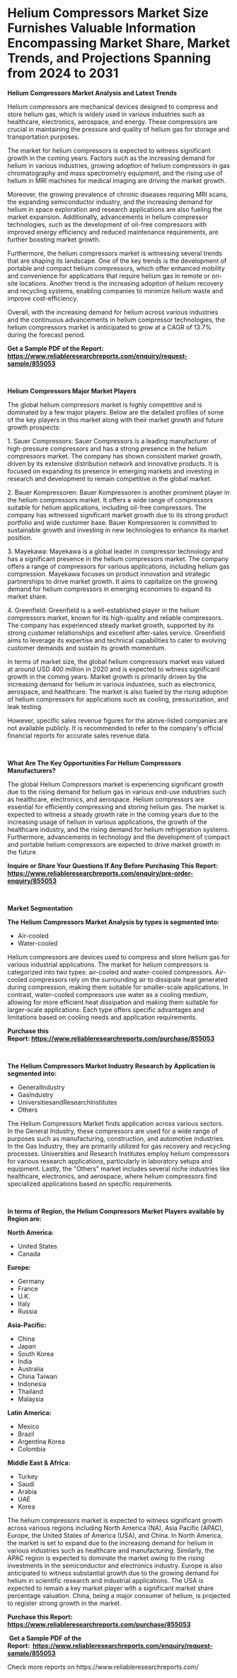 <p><h1>Helium Compressors Market Size Furnishes Valuable Information Encompassing Market Share, Market Trends, and Projections Spanning from 2024 to 2031</h1></p><p><strong>Helium Compressors Market Analysis and Latest Trends</strong></p>
<p><p>Helium compressors are mechanical devices designed to compress and store helium gas, which is widely used in various industries such as healthcare, electronics, aerospace, and energy. These compressors are crucial in maintaining the pressure and quality of helium gas for storage and transportation purposes.</p><p>The market for helium compressors is expected to witness significant growth in the coming years. Factors such as the increasing demand for helium in various industries, growing adoption of helium compressors in gas chromatography and mass spectrometry equipment, and the rising use of helium in MRI machines for medical imaging are driving the market growth.</p><p>Moreover, the growing prevalence of chronic diseases requiring MRI scans, the expanding semiconductor industry, and the increasing demand for helium in space exploration and research applications are also fueling the market expansion. Additionally, advancements in helium compressor technologies, such as the development of oil-free compressors with improved energy efficiency and reduced maintenance requirements, are further boosting market growth.</p><p>Furthermore, the helium compressors market is witnessing several trends that are shaping its landscape. One of the key trends is the development of portable and compact helium compressors, which offer enhanced mobility and convenience for applications that require helium gas in remote or on-site locations. Another trend is the increasing adoption of helium recovery and recycling systems, enabling companies to minimize helium waste and improve cost-efficiency.</p><p>Overall, with the increasing demand for helium across various industries and the continuous advancements in helium compressor technologies, the helium compressors market is anticipated to grow at a CAGR of 13.7% during the forecast period.</p></p>
<p><strong>Get a Sample PDF of the Report:&nbsp; <a href="https://www.reliableresearchreports.com/enquiry/request-sample/855053">https://www.reliableresearchreports.com/enquiry/request-sample/855053</a></strong></p>
<p>&nbsp;</p>
<p><strong>Helium Compressors Major Market Players</strong></p>
<p><p>The global helium compressors market is highly competitive and is dominated by a few major players. Below are the detailed profiles of some of the key players in this market along with their market growth and future growth prospects:</p><p>1. Sauer Compressors: Sauer Compressors is a leading manufacturer of high-pressure compressors and has a strong presence in the helium compressors market. The company has shown consistent market growth, driven by its extensive distribution network and innovative products. It is focused on expanding its presence in emerging markets and investing in research and development to remain competitive in the global market.</p><p>2. Bauer Kompressoren: Bauer Kompressoren is another prominent player in the helium compressors market. It offers a wide range of compressors suitable for helium applications, including oil-free compressors. The company has witnessed significant market growth due to its strong product portfolio and wide customer base. Bauer Kompressoren is committed to sustainable growth and investing in new technologies to enhance its market position.</p><p>3. Mayekawa: Mayekawa is a global leader in compressor technology and has a significant presence in the helium compressors market. The company offers a range of compressors for various applications, including helium gas compression. Mayekawa focuses on product innovation and strategic partnerships to drive market growth. It aims to capitalize on the growing demand for helium compressors in emerging economies to expand its market share.</p><p>4. Greenfield: Greenfield is a well-established player in the helium compressors market, known for its high-quality and reliable compressors. The company has experienced steady market growth, supported by its strong customer relationships and excellent after-sales service. Greenfield aims to leverage its expertise and technical capabilities to cater to evolving customer demands and sustain its growth momentum.</p><p>In terms of market size, the global helium compressors market was valued at around USD 400 million in 2020 and is expected to witness significant growth in the coming years. Market growth is primarily driven by the increasing demand for helium in various industries, such as electronics, aerospace, and healthcare. The market is also fueled by the rising adoption of helium compressors for applications such as cooling, pressurization, and leak testing.</p><p>However, specific sales revenue figures for the above-listed companies are not available publicly. It is recommended to refer to the company's official financial reports for accurate sales revenue data.</p></p>
<p>&nbsp;</p>
<p><strong>What Are The Key Opportunities For Helium Compressors Manufacturers?</strong></p>
<p><p>The global Helium Compressors market is experiencing significant growth due to the rising demand for helium gas in various end-use industries such as healthcare, electronics, and aerospace. Helium compressors are essential for efficiently compressing and storing helium gas. The market is expected to witness a steady growth rate in the coming years due to the increasing usage of helium in various applications, the growth of the healthcare industry, and the rising demand for helium refrigeration systems. Furthermore, advancements in technology and the development of compact and portable helium compressors are expected to drive market growth in the future.</p></p>
<p><strong>Inquire or Share Your Questions If Any Before Purchasing This Report: <a href="https://www.reliableresearchreports.com/enquiry/pre-order-enquiry/855053">https://www.reliableresearchreports.com/enquiry/pre-order-enquiry/855053</a></strong></p>
<p>&nbsp;</p>
<p><strong>Market Segmentation</strong></p>
<p><strong>The Helium Compressors Market Analysis by types is segmented into:</strong></p>
<p><ul><li>Air-cooled</li><li>Water-cooled</li></ul></p>
<p><p>Helium compressors are devices used to compress and store helium gas for various industrial applications. The market for helium compressors is categorized into two types: air-cooled and water-cooled compressors. Air-cooled compressors rely on the surrounding air to dissipate heat generated during compression, making them suitable for smaller-scale applications. In contrast, water-cooled compressors use water as a cooling medium, allowing for more efficient heat dissipation and making them suitable for larger-scale applications. Each type offers specific advantages and limitations based on cooling needs and application requirements.</p></p>
<p><strong>Purchase this Report:&nbsp;<a href="https://www.reliableresearchreports.com/purchase/855053">https://www.reliableresearchreports.com/purchase/855053</a></strong></p>
<p>&nbsp;</p>
<p><strong>The Helium Compressors Market Industry Research by Application is segmented into:</strong></p>
<p><ul><li>GeneralIndustry</li><li>GasIndustry</li><li>UniversitiesandResearchInstitutes</li><li>Others</li></ul></p>
<p><p>The Helium Compressors Market finds application across various sectors. In the General Industry, these compressors are used for a wide range of purposes such as manufacturing, construction, and automotive industries. In the Gas Industry, they are primarily utilized for gas recovery and recycling processes. Universities and Research Institutes employ helium compressors for various research applications, particularly in laboratory setups and equipment. Lastly, the "Others" market includes several niche industries like healthcare, electronics, and aerospace, where helium compressors find specialized applications based on specific requirements.</p></p>
<p>&nbsp;</p>
<p><strong>In terms of Region, the Helium Compressors Market Players available by Region are:</strong></p>
<p>
    <p> <strong> North America: </strong>
        <ul>
            <li>United States</li>
            <li>Canada</li>
        </ul>
        </p> 
    <p> <strong> Europe: </strong>
        <ul>
            <li>Germany</li>
            <li>France</li>
            <li>U.K.</li>
            <li>Italy</li>
            <li>Russia</li>
        </ul>
        </p> 
    <p> <strong> Asia-Pacific: </strong>
        <ul>
            <li>China</li>
            <li>Japan</li>
            <li>South Korea</li>
            <li>India</li>
            <li>Australia</li>
            <li>China Taiwan</li>
            <li>Indonesia</li>
            <li>Thailand</li>
            <li>Malaysia</li>
        </ul>
        </p> 
    <p> <strong> Latin America: </strong>
        <ul>
            <li>Mexico</li>
            <li>Brazil</li>
            <li>Argentina Korea</li>
            <li>Colombia</li>
        </ul>
        </p> 
    <p> <strong> Middle East & Africa: </strong>
        <ul>
            <li>Turkey</li>
            <li>Saudi</li>
            <li>Arabia</li>
            <li>UAE</li>
            <li>Korea</li>
        </ul>
    </p>
    </p>
<p><p>The helium compressors market is expected to witness significant growth across various regions including North America (NA), Asia Pacific (APAC), Europe, the United States of America (USA), and China. In North America, the market is set to expand due to the increasing demand for helium in various industries such as healthcare and manufacturing. Similarly, the APAC region is expected to dominate the market owing to the rising investments in the semiconductor and electronics industry. Europe is also anticipated to witness substantial growth due to the growing demand for helium in scientific research and industrial applications. The USA is expected to remain a key market player with a significant market share percentage valuation. China, being a major consumer of helium, is projected to register strong growth in the market.</p></p>
<p><strong>Purchase this Report: <a href="https://www.reliableresearchreports.com/purchase/855053">https://www.reliableresearchreports.com/purchase/855053</a></strong></p>
<p>&nbsp;<strong>Get a Sample PDF of the Report:&nbsp;&nbsp;<a href="https://www.reliableresearchreports.com/enquiry/request-sample/855053">https://www.reliableresearchreports.com/enquiry/request-sample/855053</a></strong></p>
<p><strong></strong></p>
<p>Check more reports on https://www.reliableresearchreports.com/</p>